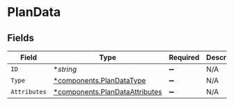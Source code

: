 # PlanData


## Fields

| Field                                                                           | Type                                                                            | Required                                                                        | Description                                                                     |
| ------------------------------------------------------------------------------- | ------------------------------------------------------------------------------- | ------------------------------------------------------------------------------- | ------------------------------------------------------------------------------- |
| `ID`                                                                            | **string*                                                                       | :heavy_minus_sign:                                                              | N/A                                                                             |
| `Type`                                                                          | [*components.PlanDataType](../../models/components/plandatatype.md)             | :heavy_minus_sign:                                                              | N/A                                                                             |
| `Attributes`                                                                    | [*components.PlanDataAttributes](../../models/components/plandataattributes.md) | :heavy_minus_sign:                                                              | N/A                                                                             |